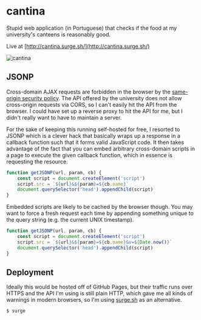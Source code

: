 # cantina

Stupid web application (in Portuguese) that checks if the food at my university's canteens is reasonably good.

Live at [http://cantina.surge.sh/](http://cantina.surge.sh/)

![cantina](http://i.imgur.com/nOzZbIq.png)

## JSONP

Cross-domain AJAX requests are forbidden in the browser by the [same-origin security policy](https://en.m.wikipedia.org/wiki/Same-origin_policy). The API offered by the university does not allow cross-origin requests via CORS, so I can't easily hit the API from the browser. I could have set up a reverse proxy to hit the API for me, but I didn't really want to have to maintain a server.

For the sake of keeping this running self-hosted for free, I resorted to JSONP which is a clever hack that basically wraps up a response in a callback function such that it forms valid JavaScript code. It then takes advantage of the fact that you can embed arbitrary cross-domain scripts in a page to execute the given callback function, which in essence is requesting the resource.

```javascript
function getJSONP(url, param, cb) {
    const script = document.createElement('script')
    script.src = `${url}&${param}=${cb.name}`
    document.querySelector('head').appendChild(script)
}
```

Embedded scripts are likely to be cached by the browser though. You may want to force a fresh request each time by appending something unique to the query string (e.g. the current UNIX timestamp).

```javascript
function getJSONP(url, param, cb) {
    const script = document.createElement('script')
    script.src = `${url}&${param}=${cb.name}&v=${Date.now()}`
    document.querySelector('head').appendChild(script)
}
```

## Deployment

Ideally this would be hosted off of GitHub Pages, but their traffic runs over HTTPS and the API I'm using is still plain HTTP, which gave me all kinds of warnings in modern browsers, so I'm using [surge.sh](surge.sh) as an alternative.

```
$ surge
```
